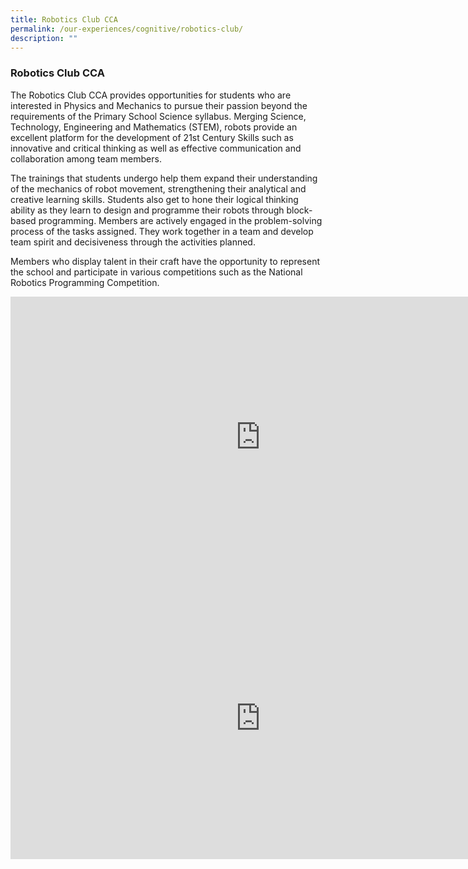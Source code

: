 ```yaml
---
title: Robotics Club CCA
permalink: /our-experiences/cognitive/robotics-club/
description: ""
---
```


### **Robotics Club CCA**
The Robotics Club CCA provides opportunities for students who are interested in Physics and Mechanics to pursue their passion beyond the requirements of the Primary School Science syllabus. Merging Science, Technology, Engineering and Mathematics (STEM), robots provide an excellent platform for the development of 21st Century Skills such as innovative and critical thinking as well as effective communication and collaboration among team members.

The trainings that students undergo help them expand their understanding of the mechanics of robot movement, strengthening their analytical and creative learning skills. Students also get to hone their logical thinking ability as they learn to design and programme their robots through block-based programming. Members are actively engaged in the problem-solving process of the tasks assigned. They work together in a team and develop team spirit and decisiveness through the activities planned. 

Members who display talent in their craft have the opportunity to represent the school and participate in various competitions such as the National Robotics Programming Competition. 

<iframe allowfullscreen="" allow="accelerometer; autoplay; clipboard-write; encrypted-media; gyroscope; picture-in-picture" frameborder="0" title="11. Robotics CCA promo video" src="https://www.youtube.com/embed/D7WqBRxyN5w" height="450" width="800"></iframe>

<iframe allowfullscreen="true" height="450" width="800" frameborder="0" src="https://docs.google.com/presentation/d/e/2PACX-1vT-l0dzMBJLLQHQE15Pl7kDzMaxdnZx3MtNIujXj8XVnu9uxznNpczwZfTAaVCeiEc_VR-SCMLLi7oY/embed?start=false&amp;loop=false&amp;delayms=3000"></iframe>